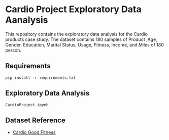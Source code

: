 # Cardio Project Exploratory Data Aanalysis

This repository contains the exploratory data analysis for the Cardio products case study. The dataset contains 180 samples of Product ,Age, Gender, Education, Marital Status, Usage, Fitness, Income, and Miles of 180 person.

## Requirements

`pip install -r requirements.txt`

## Exploratory Data Analysis

`CardioProject.ipynb`

## Dataset Reference

* [Cardio Good Fitness](https://www.kaggle.com/saurav9786/cardiogoodfitness)
